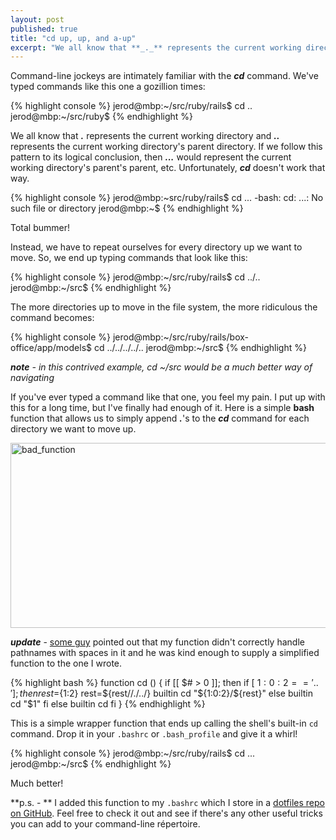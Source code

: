 ```yaml
---
layout: post
published: true
title: "cd up, up, and a-up"
excerpt: "We all know that **_._** represents the current working directory and **_.._** represents the current working directory's parent directory. If we follow this pattern to its logical conclusion, then **_..._** would represent the current working directory's parent's parent, etc. Unfortunately, **_cd_** doesn't work that way."
---
```


Command-line jockeys are intimately familiar with the **_cd_** command. We've typed commands like this one a gozillion times:

{% highlight console %}
jerod@mbp:~/src/ruby/rails$ cd ..
jerod@mbp:~/src/ruby$
{% endhighlight %}

We all know that **_._** represents the current working directory and **_.._** represents the current working directory's parent directory. If we follow this pattern to its logical conclusion, then **_..._** would represent the current working directory's parent's parent, etc. Unfortunately, **_cd_** doesn't work that way.

{% highlight console %}
jerod@mbp:~src/ruby/rails$ cd ...
-bash: cd: ...: No such file or directory
jerod@mbp:~$
{% endhighlight %}

Total bummer!

Instead, we have to repeat ourselves for every directory up we want to move. So, we end up typing commands that look like this:

{% highlight console %}
jerod@mbp:~/src/ruby/rails$ cd ../..
jerod@mbp:~/src$
{% endhighlight %}

The more directories up to move in the file system, the more ridiculous the command becomes:

{% highlight console %}
jerod@mbp:~/src/ruby/rails/box-office/app/models$ cd ../../../../..
jerod@mbp:~/src$
{% endhighlight %}

***note*** _- in this contrived example, cd ~/src would be a much better way of navigating_

If you've ever typed a command like that one, you feel my pain. I put up with this for a long time, but I've finally had enough of it. Here is a simple **bash** function that allows us to simply append **_._**'s to the **_cd_** command for each directory we want to move up.

<img class="alignnone size-full wp-image-659" title="bad_function" src="http://blog.jerodsanto.net/wp-content/uploads/2009/09/bad_function.png" height="296" alt="bad_function" width="645" />

***update*** - [some guy][1] pointed out that my function didn't correctly handle pathnames with spaces in it and he was kind enough to supply a simplified function to the one I wrote.

{% highlight bash %}
function cd () {
  if [[ $# > 0 ]]; then
    if [ ${1:0:2} == '..' ]; then
      rest=${1:2}
      rest=${rest//./../}
      builtin cd "${1:0:2}/${rest}"
    else
      builtin cd "$1"
    fi
  else
    builtin cd
  fi
}
{% endhighlight %}

This is a simple wrapper function that ends up calling the shell's built-in `cd` command. Drop it in your `.bashrc` or `.bash_profile` and give it a whirl!

{% highlight console %}
jerod@mbp:~/src/ruby/rails$ cd ...
jerod@mbp:~/src$
{% endhighlight %}

Much better!

**p.s. - ** I added this function to my `.bashrc` which I store in a [dotfiles repo on GitHub][2]. Feel free to check it out and see if there's any other useful tricks you can add to your command-line répertoire.


[1]: http://blog.jerodsanto.net/2009/09/cd-up-up-up/#comment-16188007
[2]: http://github.com/sant0sk1/dotfiles/tree/master
